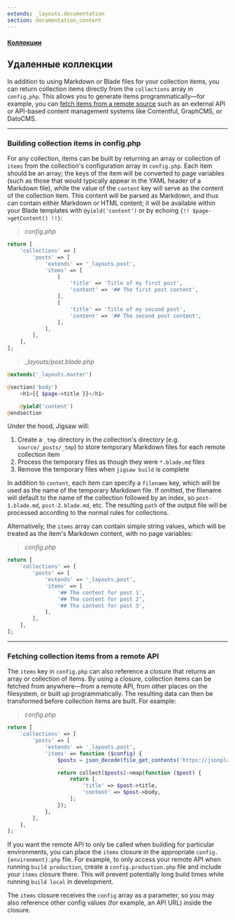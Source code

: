 ```yaml
---
extends: _layouts.documentation
section: documentation_content
---
```


#### [Коллекции](/docs/collections)
## Удаленные коллекции

In addition to using Markdown or Blade files for your collection items, you can return collection items directly from the `collections` array in `config.php`. This allows you to generate items programmatically—for example, you can [fetch items from a remote source](#remoteItems) such as an external API or API-based content management systems like Contentful, GraphCMS, or DatoCMS.

---

### Building collection items in config.php

For any collection, items can be built by returning an array or collection of `items` from the collection's configuration array in `config.php`. Each item should be an array; the keys of the item will be converted to page variables (such as those that would typically appear in the YAML header of a Markdown file), while the value of the `content` key will serve as the content of the collection item. This content will be parsed as Markdown, and thus can contain either Markdown or HTML content; it will be available within your Blade templates with `@yield('content')` or by echoing `{!! $page->getContent() !!}`:

>_config.php_

```php
return [
    'collections' => [
        'posts' => [
            'extends' => '_layouts.post',
            'items' => [
                [
                    'title' => 'Title of my first post',
                    'content' => '## The first post content',
                ],
                [
                    'title' => 'Title of my second post',
                    'content' => '## The second post content',
                ],
            ],
        ],
    ],
];
```

> __layouts/post.blade.php_

```php
@extends('_layouts.master')

@section('body')
    <h1>{{ $page->title }}</h1>

    @yield('content')
@endsection
```

Under the hood, Jigsaw will:

1. Create a `_tmp` directory in the collection's directory (e.g. `source/_posts/_tmp`) to store temporary Markdown files for each remote collection item
2. Process the temporary files as though they were `*.blade.md` files
3. Remove the temporary files when `jigsaw build` is complete

In addition to `content`, each item can specify a `filename` key, which will be used as the name of the temporary Markdown file. If omitted, the filename will default to the name of the collection followed by an index, so `post-1.blade.md`, `post-2.blade.md`, etc. The resulting `path` of the output file will be processed according to the normal rules for collections.

Alternatively, the `items` array can contain simple string values, which will be treated as the item's Markdown content, with no page variables:

>_config.php_

```php
return [
    'collections' => [
        'posts' => [
            'extends' => '_layouts.post',
            'items' => [
                '## The content for post 1',
                '## The content for post 2',
                '## The content for post 3',
            ],
        ],
    ],
];
```

---

<a name="remoteItems"></a>
### Fetching collection items from a remote API

The `items` key in `config.php` can also reference a closure that returns an array or collection of items. By using a closure, collection items can be fetched from anywhere—from a remote API, from other places on the filesystem, or built up programmatically. The resulting data can then be transformed before collection items are built. For example:

>_config.php_

```php
return [
    'collections' => [
        'posts' => [
            'extends' => '_layouts.post',
            'items' => function ($config) {
                $posts = json_decode(file_get_contents('https://jsonplaceholder.typicode.com/posts'));

                return collect($posts)->map(function ($post) {
                    return [
                        'title' => $post->title,
                        'content' => $post->body,
                    ];
                });
            },
        ],
    ],
];
```

If you want the remote API to only be called when building for particular environments, you can place the `items` closure in the appropriate `config.{environment}.php` file. For example, to only access your remote API when running `build production`, create a `config.production.php` file and include your `items` closure there. This will prevent potentially long build times while running `build local` in development.

The `items` closure receives the `config` array as a parameter, so you may also reference other config values (for example, an API URL) inside the closure.


